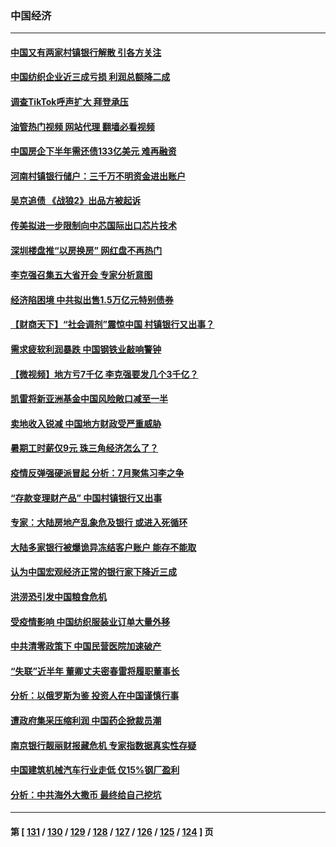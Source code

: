 ### 中国经济
---
#### [中国又有两家村镇银行解散 引各方关注](../../pages/ncid283/n13777317.md?07100845) 
#### [中国纺织企业近三成亏损 利润总额降二成](../../pages/ncid283/n13777266.md?07100845) 
#### [调查TikTok呼声扩大 拜登承压](../../pages/ncid283/n13777106.md?07100845) 
#### [油管热门视频 网站代理 翻墙必看视频](http://209.222.30.114:81/youtube.html?07100845)
#### [中国房企下半年需还债133亿美元 难再融资](../../pages/ncid283/n13776986.md?07100845) 
#### [河南村镇银行储户：三千万不明资金进出账户](../../pages/ncid283/n13776876.md?07100845) 
#### [吴京追债 《战狼2》出品方被起诉](../../pages/ncid283/n13776671.md?07100845) 
#### [传美拟进一步限制向中芯国际出口芯片技术](../../pages/ncid283/n13776630.md?07100845) 
#### [深圳楼盘推“以房换房” 网红盘不再热门](../../pages/ncid283/n13776157.md?07100845) 
#### [李克强召集五大省开会 专家分析意图](../../pages/ncid283/n13776215.md?07100845) 
#### [经济陷困境 中共拟出售1.5万亿元特别债券](../../pages/ncid283/n13776080.md?07100845) 
#### [【财商天下】“社会调剂”震惊中国 村镇银行又出事？](../../pages/ncid283/n13775860.md?07100845) 
#### [需求疲软利润暴跌 中国钢铁业敲响警钟](../../pages/ncid283/n13775851.md?07100845) 
#### [【微视频】地方亏7千亿 李克强要发几个3千亿？](../../pages/ncid283/n13775772.md?07100845) 
#### [凯雷将新亚洲基金中国风险敞口减至一半](../../pages/ncid283/n13775841.md?07100845) 
#### [卖地收入锐减 中国地方财政受严重威胁](../../pages/ncid283/n13775526.md?07100845) 
#### [暑期工时薪仅9元 珠三角经济怎么了？](../../pages/ncid283/n13775457.md?07100845) 
#### [疫情反弹强硬派冒起 分析：7月聚焦习李之争](../../pages/ncid283/n13775277.md?07100845) 
#### [“存款变理财产品” 中国村镇银行又出事](../../pages/ncid283/n13775146.md?07100845) 
#### [专家：大陆房地产乱象危及银行 或进入死循环](../../pages/ncid283/n13774859.md?07100845) 
#### [大陆多家银行被爆诡异冻结客户账户 能存不能取](../../pages/ncid283/n13774960.md?07100845) 
#### [认为中国宏观经济正常的银行家下降近三成](../../pages/ncid283/n13775169.md?07100845) 
#### [洪涝恐引发中国粮食危机](../../pages/ncid283/n13775159.md?07100845) 
#### [受疫情影响 中国纺织服装业订单大量外移](../../pages/ncid283/n13775107.md?07100845) 
#### [中共清零政策下 中国民营医院加速破产](../../pages/ncid283/n13774881.md?07100845) 
#### [“失联”近半年 董卿丈夫密春雷将履职董事长](../../pages/ncid283/n13775013.md?07100845) 
#### [分析：以俄罗斯为鉴 投资人在中国谨慎行事](../../pages/ncid283/n13774847.md?07100845) 
#### [遭政府集采压缩利润 中国药企掀裁员潮](../../pages/ncid283/n13774969.md?07100845) 
#### [南京银行靓丽财报藏危机 专家指数据真实性存疑](../../pages/ncid283/n13774943.md?07100845) 
#### [中国建筑机械汽车行业走低 仅15%钢厂盈利](../../pages/ncid283/n13774515.md?07100845) 
#### [分析：中共海外大撒币 最终给自己挖坑](../../pages/ncid283/n13774335.md?07100845) 

---
#### 第 [ [131](./131.md?07100845) / [130](./130.md?07100845) / [129](./129.md?07100845) / [128](./128.md?07100845) / [127](./127.md?07100845) / [126](./126.md?07100845) / [125](./125.md?07100845) / [124](./124.md?07100845) ] 页

